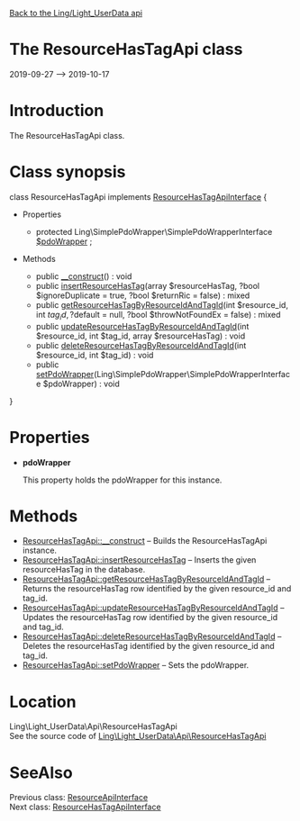 [Back to the Ling/Light_UserData api](https://github.com/lingtalfi/Light_UserData/blob/master/doc/api/Ling/Light_UserData.md)



The ResourceHasTagApi class
================
2019-09-27 --> 2019-10-17






Introduction
============

The ResourceHasTagApi class.



Class synopsis
==============


class <span class="pl-k">ResourceHasTagApi</span> implements [ResourceHasTagApiInterface](https://github.com/lingtalfi/Light_UserData/blob/master/doc/api/Ling/Light_UserData/Api/ResourceHasTagApiInterface.md) {

- Properties
    - protected Ling\SimplePdoWrapper\SimplePdoWrapperInterface [$pdoWrapper](#property-pdoWrapper) ;

- Methods
    - public [__construct](https://github.com/lingtalfi/Light_UserData/blob/master/doc/api/Ling/Light_UserData/Api/ResourceHasTagApi/__construct.md)() : void
    - public [insertResourceHasTag](https://github.com/lingtalfi/Light_UserData/blob/master/doc/api/Ling/Light_UserData/Api/ResourceHasTagApi/insertResourceHasTag.md)(array $resourceHasTag, ?bool $ignoreDuplicate = true, ?bool $returnRic = false) : mixed
    - public [getResourceHasTagByResourceIdAndTagId](https://github.com/lingtalfi/Light_UserData/blob/master/doc/api/Ling/Light_UserData/Api/ResourceHasTagApi/getResourceHasTagByResourceIdAndTagId.md)(int $resource_id, int $tag_id, ?$default = null, ?bool $throwNotFoundEx = false) : mixed
    - public [updateResourceHasTagByResourceIdAndTagId](https://github.com/lingtalfi/Light_UserData/blob/master/doc/api/Ling/Light_UserData/Api/ResourceHasTagApi/updateResourceHasTagByResourceIdAndTagId.md)(int $resource_id, int $tag_id, array $resourceHasTag) : void
    - public [deleteResourceHasTagByResourceIdAndTagId](https://github.com/lingtalfi/Light_UserData/blob/master/doc/api/Ling/Light_UserData/Api/ResourceHasTagApi/deleteResourceHasTagByResourceIdAndTagId.md)(int $resource_id, int $tag_id) : void
    - public [setPdoWrapper](https://github.com/lingtalfi/Light_UserData/blob/master/doc/api/Ling/Light_UserData/Api/ResourceHasTagApi/setPdoWrapper.md)(Ling\SimplePdoWrapper\SimplePdoWrapperInterface $pdoWrapper) : void

}




Properties
=============

- <span id="property-pdoWrapper"><b>pdoWrapper</b></span>

    This property holds the pdoWrapper for this instance.
    
    



Methods
==============

- [ResourceHasTagApi::__construct](https://github.com/lingtalfi/Light_UserData/blob/master/doc/api/Ling/Light_UserData/Api/ResourceHasTagApi/__construct.md) &ndash; Builds the ResourceHasTagApi instance.
- [ResourceHasTagApi::insertResourceHasTag](https://github.com/lingtalfi/Light_UserData/blob/master/doc/api/Ling/Light_UserData/Api/ResourceHasTagApi/insertResourceHasTag.md) &ndash; Inserts the given resourceHasTag in the database.
- [ResourceHasTagApi::getResourceHasTagByResourceIdAndTagId](https://github.com/lingtalfi/Light_UserData/blob/master/doc/api/Ling/Light_UserData/Api/ResourceHasTagApi/getResourceHasTagByResourceIdAndTagId.md) &ndash; Returns the resourceHasTag row identified by the given resource_id and tag_id.
- [ResourceHasTagApi::updateResourceHasTagByResourceIdAndTagId](https://github.com/lingtalfi/Light_UserData/blob/master/doc/api/Ling/Light_UserData/Api/ResourceHasTagApi/updateResourceHasTagByResourceIdAndTagId.md) &ndash; Updates the resourceHasTag row identified by the given resource_id and tag_id.
- [ResourceHasTagApi::deleteResourceHasTagByResourceIdAndTagId](https://github.com/lingtalfi/Light_UserData/blob/master/doc/api/Ling/Light_UserData/Api/ResourceHasTagApi/deleteResourceHasTagByResourceIdAndTagId.md) &ndash; Deletes the resourceHasTag identified by the given resource_id and tag_id.
- [ResourceHasTagApi::setPdoWrapper](https://github.com/lingtalfi/Light_UserData/blob/master/doc/api/Ling/Light_UserData/Api/ResourceHasTagApi/setPdoWrapper.md) &ndash; Sets the pdoWrapper.





Location
=============
Ling\Light_UserData\Api\ResourceHasTagApi<br>
See the source code of [Ling\Light_UserData\Api\ResourceHasTagApi](https://github.com/lingtalfi/Light_UserData/blob/master/Api/ResourceHasTagApi.php)



SeeAlso
==============
Previous class: [ResourceApiInterface](https://github.com/lingtalfi/Light_UserData/blob/master/doc/api/Ling/Light_UserData/Api/ResourceApiInterface.md)<br>Next class: [ResourceHasTagApiInterface](https://github.com/lingtalfi/Light_UserData/blob/master/doc/api/Ling/Light_UserData/Api/ResourceHasTagApiInterface.md)<br>
